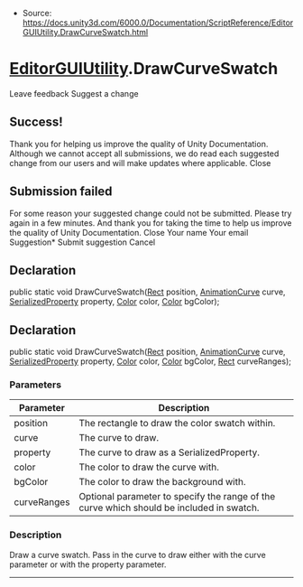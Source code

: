 * Source: https://docs.unity3d.com/6000.0/Documentation/ScriptReference/EditorGUIUtility.DrawCurveSwatch.html

#  [EditorGUIUtility](https://docs.unity3d.com/6000.0/Documentation/ScriptReference/EditorGUIUtility.html).DrawCurveSwatch
Leave feedback
Suggest a change
## Success!
Thank you for helping us improve the quality of Unity Documentation. Although we cannot accept all submissions, we do read each suggested change from our users and will make updates where applicable.
Close
## Submission failed
For some reason your suggested change could not be submitted. Please <a>try again</a> in a few minutes. And thank you for taking the time to help us improve the quality of Unity Documentation.
Close
Your name Your email Suggestion* Submit suggestion
Cancel
## Declaration
public static void DrawCurveSwatch([Rect](https://docs.unity3d.com/6000.0/Documentation/ScriptReference/Rect.html) position, [AnimationCurve](https://docs.unity3d.com/6000.0/Documentation/ScriptReference/AnimationCurve.html) curve, [SerializedProperty](https://docs.unity3d.com/6000.0/Documentation/ScriptReference/SerializedProperty.html) property, [Color](https://docs.unity3d.com/6000.0/Documentation/ScriptReference/Color.html) color, [Color](https://docs.unity3d.com/6000.0/Documentation/ScriptReference/Color.html) bgColor); 
## Declaration
public static void DrawCurveSwatch([Rect](https://docs.unity3d.com/6000.0/Documentation/ScriptReference/Rect.html) position, [AnimationCurve](https://docs.unity3d.com/6000.0/Documentation/ScriptReference/AnimationCurve.html) curve, [SerializedProperty](https://docs.unity3d.com/6000.0/Documentation/ScriptReference/SerializedProperty.html) property, [Color](https://docs.unity3d.com/6000.0/Documentation/ScriptReference/Color.html) color, [Color](https://docs.unity3d.com/6000.0/Documentation/ScriptReference/Color.html) bgColor, [Rect](https://docs.unity3d.com/6000.0/Documentation/ScriptReference/Rect.html) curveRanges); 
### Parameters
Parameter | Description  
---|---  
position | The rectangle to draw the color swatch within.  
curve | The curve to draw.  
property | The curve to draw as a SerializedProperty.  
color | The color to draw the curve with.  
bgColor | The color to draw the background with.  
curveRanges | Optional parameter to specify the range of the curve which should be included in swatch.  
### Description
Draw a curve swatch.
Pass in the curve to draw either with the curve parameter or with the property parameter.
* * *
